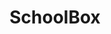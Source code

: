 ---
title: SchoolBox
banner_title: <span>Your Education Vision,</span> Our God-Given Mission.
description: >-
   Starting a Christian school is extremely rewarding, but can also be a daunting task. SchoolBox wants to partner with creative, entrepreneurial, passionate and dynamic leaders and parents to help create high-quality Christian education for the next generation.
banner_image: /img/banner_home.jpg
sitemap:
  priority: 1
id: home
sections: "home"
---